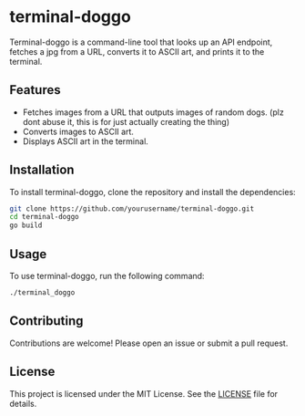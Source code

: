 # terminal-doggo

Terminal-doggo is a command-line tool that looks up an API endpoint, fetches a jpg from a URL, converts it to ASCII art, and prints it to the terminal.

## Features

- Fetches images from a URL that outputs images of random dogs. (plz dont abuse it, this is for just actually creating the thing)
- Converts images to ASCII art.
- Displays ASCII art in the terminal.

## Installation

To install terminal-doggo, clone the repository and install the dependencies:

```bash
git clone https://github.com/yourusername/terminal-doggo.git
cd terminal-doggo
go build
```

## Usage

To use terminal-doggo, run the following command:

```bash
./terminal_doggo
```

## Contributing

Contributions are welcome! Please open an issue or submit a pull request.

## License

This project is licensed under the MIT License. See the [LICENSE](LICENSE) file for details.


